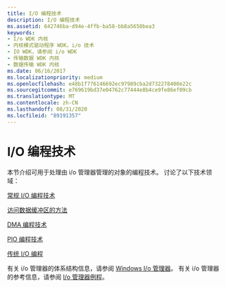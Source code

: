 ```yaml
---
title: I/O 编程技术
description: I/O 编程技术
ms.assetid: 642746ba-d94e-4ffb-ba58-bb8a5650bea3
keywords:
- I/o WDK 内核
- 内核模式驱动程序 WDK，i/o 技术
- IO WDK，请参阅 i/o WDK
- 传输数据 WDK 内核
- 数据传输 WDK 内核
ms.date: 06/16/2017
ms.localizationpriority: medium
ms.openlocfilehash: e48b1f776146692ec97989cba2d732278400e22c
ms.sourcegitcommit: e769619bd37e04762c77444e8b4ce9fe86ef09cb
ms.translationtype: MT
ms.contentlocale: zh-CN
ms.lasthandoff: 08/31/2020
ms.locfileid: "89191357"
---
```

# <a name="io-programming-techniques"></a>I/O 编程技术





本节介绍可用于处理由 i/o 管理器管理的对象的编程技术。 讨论了以下技术领域：

[常规 I/O 编程技术](general-i-o-programming-techniques.md)

[访问数据缓冲区的方法](methods-for-accessing-data-buffers.md)

[DMA 编程技术](dma-programming-techniques.md)

[PIO 编程技术](pio-techniques.md)

[传统 I/O 编程](legacy-i-o-programming.md)

有关 i/o 管理器的体系结构信息，请参阅 [Windows I/o 管理器](windows-kernel-mode-i-o-manager.md)。 有关 i/o 管理器的参考信息，请参阅 [I/o 管理器例程](/previous-versions/windows/hardware/drivers/ff551797(v=vs.85))。

 

